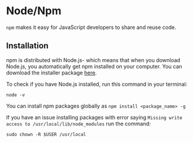 # Node/Npm

`npm` makes it easy for JavaScript developers to share and reuse code. 

## Installation

npm is distributed with Node.js- which means that when you download Node.js, you automatically get npm installed on your computer. You can download the installer package [here](https://nodejs.org/).

To check if you have Node.js installed, run this command in your terminal:

```
node -v
```

You can install npm packages globally as `npm install <package_name> -g`

If you have an issue installing packages with error saying `Missing write access to /usr/local/lib/node_modules` run the command:

```
sudo chown -R $USER /usr/local
```